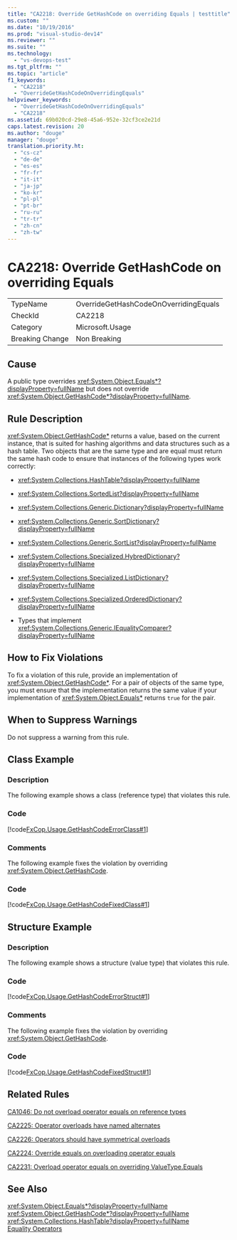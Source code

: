 ```yaml
---
title: "CA2218: Override GetHashCode on overriding Equals | testtitle"
ms.custom: ""
ms.date: "10/19/2016"
ms.prod: "visual-studio-dev14"
ms.reviewer: ""
ms.suite: ""
ms.technology: 
  - "vs-devops-test"
ms.tgt_pltfrm: ""
ms.topic: "article"
f1_keywords: 
  - "CA2218"
  - "OverrideGetHashCodeOnOverridingEquals"
helpviewer_keywords: 
  - "OverrideGetHashCodeOnOverridingEquals"
  - "CA2218"
ms.assetid: 69b020cd-29e8-45a6-952e-32cf3ce2e21d
caps.latest.revision: 20
ms.author: "douge"
manager: "douge"
translation.priority.ht: 
  - "cs-cz"
  - "de-de"
  - "es-es"
  - "fr-fr"
  - "it-it"
  - "ja-jp"
  - "ko-kr"
  - "pl-pl"
  - "pt-br"
  - "ru-ru"
  - "tr-tr"
  - "zh-cn"
  - "zh-tw"
---
```

# CA2218: Override GetHashCode on overriding Equals
|||  
|-|-|  
|TypeName|OverrideGetHashCodeOnOverridingEquals|  
|CheckId|CA2218|  
|Category|Microsoft.Usage|  
|Breaking Change|Non Breaking|  
  
## Cause  
 A public type overrides <xref:System.Object.Equals*?displayProperty=fullName> but does not override <xref:System.Object.GetHashCode*?displayProperty=fullName>.  
  
## Rule Description  
 <xref:System.Object.GetHashCode*> returns a value, based on the current instance, that is suited for hashing algorithms and data structures such as a hash table. Two objects that are the same type and are equal must return the same hash code to ensure that instances of the following types work correctly:  
  
-   <xref:System.Collections.HashTable?displayProperty=fullName>  
  
-   <xref:System.Collections.SortedList?displayProperty=fullName>  
  
-   <xref:System.Collections.Generic.Dictionary?displayProperty=fullName>  
  
-   <xref:System.Collections.Generic.SortDictionary?displayProperty=fullName>  
  
-   <xref:System.Collections.Generic.SortList?displayProperty=fullName>  
  
-   <xref:System.Collections.Specialized.HybredDictionary?displayProperty=fullName>  
  
-   <xref:System.Collections.Specialized.ListDictionary?displayProperty=fullName>  
  
-   <xref:System.Collections.Specialized.OrderedDictionary?displayProperty=fullName>  
  
-   Types that implement <xref:System.Collections.Generic.IEqualityComparer?displayProperty=fullName>  
  
## How to Fix Violations  
 To fix a violation of this rule, provide an implementation of <xref:System.Object.GetHashCode*>. For a pair of objects of the same type, you must ensure that the implementation returns the same value if your implementation of <xref:System.Object.Equals*> returns `true` for the pair.  
  
## When to Suppress Warnings  
 Do not suppress a warning from this rule.  
  
## Class Example  
  
### Description  
 The following example shows a class (reference type) that violates this rule.  
  
### Code  
 [!code[FxCop.Usage.GetHashCodeErrorClass#1](../code-quality/codesnippet/CSharp/ca2218--override-gethashcode-on-overriding-equals_1.cs)]  
  
### Comments  
 The following example fixes the violation by overriding <xref:System.Object.GetHashCode>.  
  
### Code  
 [!code[FxCop.Usage.GetHashCodeFixedClass#1](../code-quality/codesnippet/CSharp/ca2218--override-gethashcode-on-overriding-equals_2.cs)]  
  
## Structure Example  
  
### Description  
 The following example shows a structure (value type) that violates this rule.  
  
### Code  
 [!code[FxCop.Usage.GetHashCodeErrorStruct#1](../code-quality/codesnippet/CSharp/ca2218--override-gethashcode-on-overriding-equals_3.cs)]  
  
### Comments  
 The following example fixes the violation by overriding <xref:System.Object.GetHashCode>.  
  
### Code  
 [!code[FxCop.Usage.GetHashCodeFixedStruct#1](../code-quality/codesnippet/CSharp/ca2218--override-gethashcode-on-overriding-equals_4.cs)]  
  
## Related Rules  
 [CA1046: Do not overload operator equals on reference types](../code-quality/ca1046--do-not-overload-operator-equals-on-reference-types.md)  
  
 [CA2225: Operator overloads have named alternates](../code-quality/ca2225--operator-overloads-have-named-alternates.md)  
  
 [CA2226: Operators should have symmetrical overloads](../code-quality/ca2226--operators-should-have-symmetrical-overloads.md)  
  
 [CA2224: Override equals on overloading operator equals](../code-quality/ca2224--override-equals-on-overloading-operator-equals.md)  
  
 [CA2231: Overload operator equals on overriding ValueType.Equals](../code-quality/ca2231--overload-operator-equals-on-overriding-valuetype.equals.md)  
  
## See Also  
 <xref:System.Object.Equals*?displayProperty=fullName>   
 <xref:System.Object.GetHashCode*?displayProperty=fullName>   
 <xref:System.Collections.HashTable?displayProperty=fullName>   
 [Equality Operators](../Topic/Equality%20Operators.md)